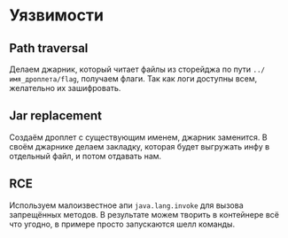 # Уязвимости

## Path traversal
Делаем джарник, который читает файлы из сторейджа по пути `../имя_дроплета/flag`, получаем флаги. Так как логи доступны всем, желательно их зашифровать.

## Jar replacement
Создаём дроплет с существующим именем, джарник заменится. В своём джарнике делаем закладку, которая будет выгружать инфу в отдельный файл, и потом отдавать нам.

## RCE
Используем малоизвестное апи `java.lang.invoke` для вызова запрещённых методов. В результате можем творить в контейнере всё что угодно, в примере просто запускаются шелл команды.